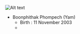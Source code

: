 ![Alt text](files://C:\Users\boonp\Pictures\pic.png)
- Boonphithak Phompech (Yam)
  - Birth : 11 November 2003
  - 
